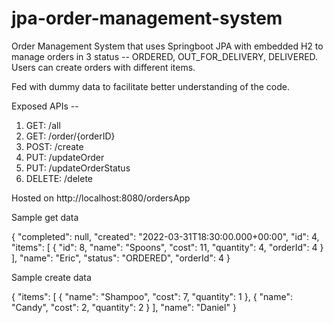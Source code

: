 # jpa-order-management-system

Order Management System that uses Springboot JPA with embedded H2 to manage orders in 3 status -- ORDERED, OUT_FOR_DELIVERY, DELIVERED. Users can create orders with different items.

Fed with dummy data to facilitate better understanding of the code.

Exposed APIs -- 
1. GET: /all
2. GET: /order/{orderID}
3. POST: /create
4. PUT: /updateOrder
5. PUT: /updateOrderStatus
6. DELETE: /delete

Hosted on http://localhost:8080/ordersApp

Sample get data

{
    "completed": null,
    "created": "2022-03-31T18:30:00.000+00:00",
    "id": 4,
    "items": [
        {
            "id": 8,
            "name": "Spoons",
            "cost": 11,
            "quantity": 4,
            "orderId": 4
        }
    ],
    "name": "Eric",
    "status": "ORDERED",
    "orderId": 4
}

Sample create data

{
    "items": [
        {
            "name": "Shampoo",
            "cost": 7,
            "quantity": 1
        },
        {
            "name": "Candy",
            "cost": 2,
            "quantity": 2
        }
    ],
    "name": "Daniel"
}
